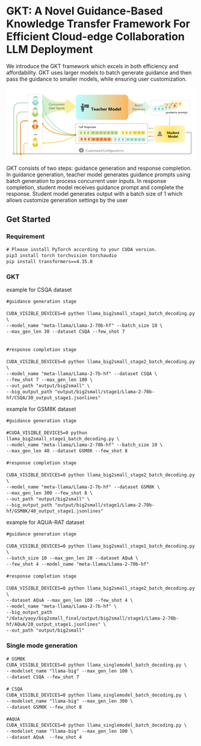 # GKT: A Novel Guidance-Based Knowledge Transfer Framework For Efficient Cloud-edge Collaboration LLM Deployment

We introduce the GKT framework which excels in both efficiency and affordability. GKT uses larger models to batch generate guidance and then pass the guidance to smaller models, while ensuring user customization.

![image](https://github.com/Zoeyyao27/GKT/blob/main/figure/GKT.png)

GKT consists of two steps: guidance generation and response completion. In guidance generation, teacher model generates guidance prompts using batch generation to process concurrent user inputs. In response completion, student model receives guidance prompt and complete the response. Student model generates output with a batch size of 1 which allows customize generation settings by the user

## Get Started
### Requirement
```
# Please install PyTorch according to your CUDA version.
pip3 install torch torchvision torchaudio
pip install transformers==4.35.0
```
### GKT
example for CSQA dataset
```
#guidance generation stage

CUDA_VISIBLE_DEVICES=0 python llama_big2small_stage1_batch_decoding.py \
--model_name "meta-llama/Llama-2-70b-hf" --batch_size 10 \
--max_gen_len 30 --dataset CSQA --few_shot 7


#response completion stage

CUDA_VISIBLE_DEVICES=0 python llama_big2small_stage2_batch_decoding.py \
--model_name "meta-llama/Llama-2-7b-hf" --dataset CSQA \
--few_shot 7 --max_gen_len 100 \
--out_path "output/big2small" \
--big_output_path "output/big2small/stage1/Llama-2-70b-hf/CSQA/30_output_stage1.jsonlines" 

```

example for GSM8K dataset
```
#guidance generation stage

#CUDA_VISIBLE_DEVICES=0 python llama_big2small_stage1_batch_decoding.py \
--model_name "meta-llama/Llama-2-70b-hf" --batch_size 10 \
--max_gen_len 40 --dataset GSM8K --few_shot 8

#response completion stage

CUDA_VISIBLE_DEVICES=0 python llama_big2small_stage2_batch_decoding.py \ 
--model_name "meta-llama/Llama-2-7b-hf" --dataset GSM8K \
--max_gen_len 300 --few_shot 8 \
--out_path "output/big2small" \
--big_output_path "output/big2small/stage1/Llama-2-70b-hf/GSM8K/40_output_stage1.jsonlines"

```

example for AQUA-RAT dataset
```
#guidance generation stage

CUDA_VISIBLE_DEVICES=0 python llama_big2small_stage1_batch_decoding.py \
--batch_size 10 --max_gen_len 20 --dataset AQuA \
--few_shot 4 --model_name "meta-llama/Llama-2-70b-hf"

#response completion stage

CUDA_VISIBLE_DEVICES=0 python llama_big2small_stage2_batch_decoding.py \
--dataset AQuA --max_gen_len 100 --few_shot 4 \
--model_name "meta-llama/Llama-2-7b-hf" \
--big_output_path "/data/yaoy/big2small_final/output/big2small/stage1/Llama-2-70b-hf/AQuA/20_output_stage1.jsonlines" \
--out_path "output/big2small"
```

### Single mode generation

```
# GSM8K
CUDA_VISIBLE_DEVICES=0 python llama_singlemodel_batch_decoding.py \
--modelset_name "llama-big" --max_gen_len 100 \
--dataset CSQA --few_shot 7

# CSQA
CUDA_VISIBLE_DEVICES=0 python llama_singlemodel_batch_decoding.py \
--modelset_name "llama-big" --max_gen_len 300 \
--dataset GSM8K --few_shot 8

#AQUA
CUDA_VISIBLE_DEVICES=0 python llama_singlemodel_batch_decoding.py \
--modelset_name "llama-big" --max_gen_len 100 \
--dataset AQuA  --few_shot 4
```
